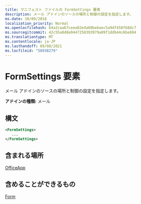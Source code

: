 ```yaml
---
title: マニフェスト ファイルの FormSettings 要素
description: メール アドインのソースの場所と制御の設定を指定します。
ms.date: 10/09/2018
localization_priority: Normal
ms.openlocfilehash: 64a2caa67ceea02eda60bebaec5a9df450f68dc7
ms.sourcegitcommit: 42c55a8d8e0447258393979a09f1ddb44c6be884
ms.translationtype: MT
ms.contentlocale: ja-JP
ms.lasthandoff: 09/08/2021
ms.locfileid: "58938279"
---
```

# <a name="formsettings-element"></a>FormSettings 要素

メール アドインのソースの場所と制御の設定を指定します。

**アドインの種類:** メール

## <a name="syntax"></a>構文

```XML
<FormSettings>
   ...
</FormSettings>
```

## <a name="contained-in"></a>含まれる場所

[OfficeApp](officeapp.md)

## <a name="can-contain"></a>含めることができるもの

[Form](form.md)

